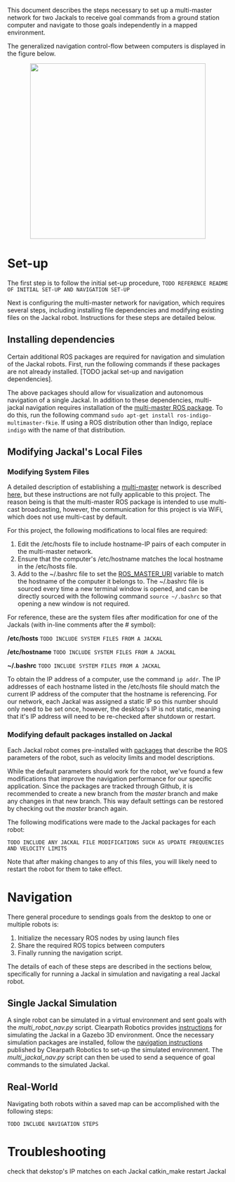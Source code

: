 This document describes the steps necessary to set up a multi-master network for two Jackals to receive goal commands from a ground station computer and navigate to those goals independently in a mapped environment.

The generalized navigation control-flow between computers is displayed in the figure below. 
  
<p align="center">
    <img src="https://github.com/RCConnolly/Jackal_Velodyne_Duke/wiki/images/comm_control_flow.png" width="400">
 </p>

# Set-up

The first step is to follow the initial set-up procedure, `TODO REFERENCE README OF INITIAL SET-UP AND NAVIGATION SET-UP`

Next is configuring the multi-master network for navigation, which requires several steps, including installing file dependencies and modifying existing files on the Jackal robot.  Instructions for these steps are detailed below.

## Installing dependencies

Certain additional ROS packages are required for navigation and simulation of the Jackal robots. First, run the following commands if these packages are not already installed. [TODO jackal set-up and navigation dependencies].

The above packages should allow for visualization and autonomous navigation of a single Jackal. In addition to these dependencies, multi-jackal navigation requires installation of the [multi-master ROS package](http://wiki.ros.org/multimaster_fkie). To do this, run the following command `sudo apt-get install ros-indigo-multimaster-fkie`. If using a ROS distribution other than Indigo, replace `indigo` with the name of that distribution.

## Modifying Jackal's Local Files

### Modifying System Files

A detailed description of establishing a [multi-master](http://wiki.ros.org/multimaster_fkie) network is described [here](http://www.iri.upc.edu/files/scidoc/1607-Multi-master-ROS-systems.pdf), but these instructions are not fully applicable to this project. The reason being is that the multi-master ROS package is intended to use multi-cast broadcasting, however, the communication for this project is via WiFi, which does not use multi-cast by default.

For this project, the following modifications to local files are required:

 1. Edit the /etc/hosts file to include hostname-IP pairs of each computer in the multi-master network.
 2. Ensure that the computer's /etc/hostname matches the local hostname in the /etc/hosts file.
 3. Add to the ~/.bashrc file to set the [ROS_MASTER_URI](http://wiki.ros.org/ROS/EnvironmentVariables#ROS_MASTER_URI) variable to match the hostname of the computer it belongs to. The ~/.bashrc file is sourced every time a new terminal window is opened, and can be directly sourced with the following command `source ~/.bashrc` so that opening a new window is not required.

For reference, these are the system files after modification for one of the Jackals (with in-line comments after the # symbol):

**/etc/hosts**
`TODO INCLUDE SYSTEM FILES FROM A JACKAL`

**/etc/hostname**
`TODO INCLUDE SYSTEM FILES FROM A JACKAL`

**~/.bashrc**
`TODO INCLUDE SYSTEM FILES FROM A JACKAL`

To obtain the IP address of a computer, use the command `ip addr`. The IP addresses of each hostname listed in the /etc/hosts file should match the current IP address of the computer that the hostname is referencing. For our network, each Jackal was assigned a static IP so this number should only need to be set once, however, the desktop's IP is not static, meaning that it's IP address will need to be re-checked after shutdown or restart.

### Modifying default packages installed on Jackal

Each Jackal robot comes pre-installed with [packages](https://github.com/jackal/jackal) that describe the ROS parameters of the robot, such as velocity limits and model descriptions.

While the default parameters should work for the robot, we've found a few modifications that improve the navigation performance for our specific application. Since the packages are tracked through Github, it is recommended to create a new branch from the _master_ branch and make any changes in that new branch. This way default settings can be restored by checking out the _master_ branch again.

The following modifications were made to the Jackal packages for each robot:

`TODO INCLUDE ANY JACKAL FILE MODIFICATIONS SUCH AS UPDATE FREQUENCIES AND VELOCITY LIMITS`

Note that after making changes to any of this files, you will likely need to restart the robot for them to take effect.

# Navigation

There general procedure to sendings goals from the desktop to one or multiple robots is:
1.  Initialize the necessary ROS nodes by using launch files
2. Share the required ROS topics between computers
3. Finally running the navigation script.

The details of each of these steps are described in the sections below, specifically for running a Jackal in simulation and navigating a real Jackal robot.

## Single Jackal Simulation

A single robot can be simulated in a virtual environment and sent goals with the _multi_robot_nav.py_ script. Clearpath Robotics provides [instructions](http://www.clearpathrobotics.com/assets/guides/jackal/simulation.html) for simulating the Jackal in a Gazebo 3D environment. Once the necessary simulation packages are installed, follow the [navigation instructions](http://www.clearpathrobotics.com/assets/guides/jackal/navigation.html) published by Clearpath Robotics to set-up the simulated environment. The _multi_jackal_nav.py_ script can then be used to send a sequence of goal commands to the simulated Jackal.

## Real-World

Navigating both robots within a saved map can be accomplished with the following steps:

`TODO INCLUDE NAVIGATION STEPS`


# Troubleshooting

check that dekstop's IP matches on each Jackal
catkin_make
restart Jackal
